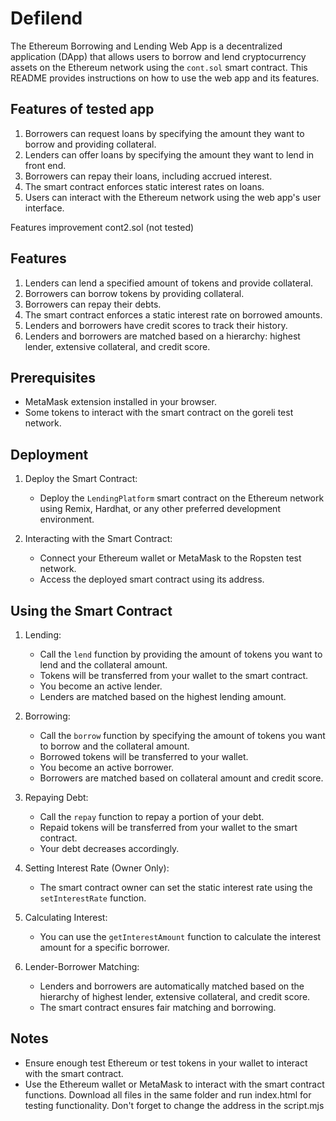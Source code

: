 # Defilend
The Ethereum Borrowing and Lending Web App is a decentralized application (DApp) that allows users to borrow and lend cryptocurrency assets on the Ethereum network using the `cont.sol` smart contract. This README provides instructions on how to use the web app and its features.

## Features of tested app

1. Borrowers can request loans by specifying the amount they want to borrow and providing collateral.
2. Lenders can offer loans by specifying the amount they want to lend in front end.
3. Borrowers can repay their loans, including accrued interest.
4. The smart contract enforces static interest rates on loans.
5. Users can interact with the Ethereum network using the web app's user interface.

Features improvement cont2.sol (not tested)
## Features

1. Lenders can lend a specified amount of tokens and provide collateral.
2. Borrowers can borrow tokens by providing collateral.
3. Borrowers can repay their debts.
4. The smart contract enforces a static interest rate on borrowed amounts.
5. Lenders and borrowers have credit scores to track their history.
6. Lenders and borrowers are matched based on a hierarchy: highest lender, extensive collateral, and credit score.

## Prerequisites

-  MetaMask extension installed in your browser.
- Some tokens to interact with the smart contract on the goreli test network.

## Deployment

1. Deploy the Smart Contract:
   - Deploy the `LendingPlatform` smart contract on the Ethereum network using Remix, Hardhat, or any other preferred development environment.

2. Interacting with the Smart Contract:
   - Connect your Ethereum wallet or MetaMask to the Ropsten test network.
   - Access the deployed smart contract using its address.

## Using the Smart Contract

1. Lending:
   - Call the `lend` function by providing the amount of tokens you want to lend and the collateral amount.
   - Tokens will be transferred from your wallet to the smart contract.
   - You become an active lender.
   - Lenders are matched based on the highest lending amount.

2. Borrowing:
   - Call the `borrow` function by specifying the amount of tokens you want to borrow and the collateral amount.
   - Borrowed tokens will be transferred to your wallet.
   - You become an active borrower.
   - Borrowers are matched based on collateral amount and credit score.

3. Repaying Debt:
   - Call the `repay` function to repay a portion of your debt.
   - Repaid tokens will be transferred from your wallet to the smart contract.
   - Your debt decreases accordingly.

4. Setting Interest Rate (Owner Only):
   - The smart contract owner can set the static interest rate using the `setInterestRate` function.

5. Calculating Interest:
   - You can use the `getInterestAmount` function to calculate the interest amount for a specific borrower.

6. Lender-Borrower Matching:
   - Lenders and borrowers are automatically matched based on the hierarchy of highest lender, extensive collateral, and credit score.
   - The smart contract ensures fair matching and borrowing.

## Notes

- Ensure enough test Ethereum or test tokens in your wallet to interact with the smart contract.
- Use the Ethereum wallet or MetaMask to interact with the smart contract functions.
  Download all files in the same folder and run index.html for testing functionality. Don't forget to change  the address in the script.mjs

